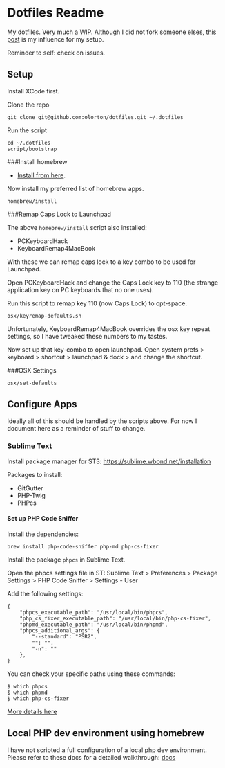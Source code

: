 # Dotfiles Readme

My dotfiles. Very much a WIP. Although I did not fork someone elses, [this post](http://zachholman.com/2010/08/dotfiles-are-meant-to-be-forked/) is my influence for my setup.

Reminder to self: check on issues.

## Setup

Install XCode first.

Clone the repo

    git clone git@github.com:olorton/dotfiles.git ~/.dotfiles

Run the script
    
    cd ~/.dotfiles
    script/bootstrap

###Install homebrew

- [Install from here](http://brew.sh).

Now install my preferred list of homebrew apps.

    homebrew/install

###Remap Caps Lock to Launchpad

The above ```homebrew/install``` script also installed:

- PCKeyboardHack
- KeyboardRemap4MacBook

With these we can remap caps lock to a key combo to be used for Launchpad.

Open PCKeyboardHack and change the Caps Lock key to 110 (the strange application key on PC keyboards that no one uses).

Run this script to remap key 110 (now Caps Lock) to opt-space.

	osx/keyremap-defaults.sh

Unfortunately, KeyboardRemap4MacBook overrides the osx key repeat settings, so I have tweaked these numbers to my tastes.

Now set up that key-combo to open launchpad. Open system prefs > keyboard > shortcut > launchpad & dock > and change the shortcut.

###OSX Settings
    
    osx/set-defaults

## Configure Apps

Ideally all of this should be handled by the scripts above. For now I document here as a reminder of stuff to change.

### Sublime Text

Install package manager for ST3: https://sublime.wbond.net/installation

Packages to install:

- GitGutter
- PHP-Twig
- PHPcs

#### Set up PHP Code Sniffer

Install the dependencies:

    brew install php-code-sniffer php-md php-cs-fixer

Install the package ```phpcs``` in Sublime Text.

Open the phpcs settings file in ST: Sublime Text > Preferences > Package Settings > PHP Code Sniffer > Settings - User 

Add the following settings:

    {
        "phpcs_executable_path": "/usr/local/bin/phpcs",
        "php_cs_fixer_executable_path": "/usr/local/bin/php-cs-fixer",
        "phpmd_executable_path": "/usr/local/bin/phpmd",
        "phpcs_additional_args": {
            "--standard": "PSR2",
            "": "",
            "-n": ""
        },
    }

You can check your specific paths using these commands:

    $ which phpcs
    $ which phpmd
    $ which php-cs-fixer


[More details here](http://www.soulbroken.co.uk/code/sublimephpcs/)

## Local PHP dev environment using homebrew

I have not scripted a full configuration of a local php dev environment. Please refer to these docs for a detailed walkthrough: [docs](https://github.com/olorton/dotfiles/tree/master/docs)
